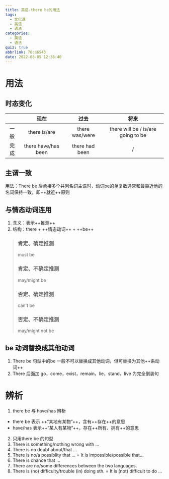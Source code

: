 ```yaml
---
title: 英语-there be的用法
tags:
  - 文化课
  - 英语
  - 语法
categories:
  - 英语
  - 语法
quiz: true
abbrlink: 76ca6543
date: 2022-08-05 12:38:40
---
```

# 用法
## 时态变化
||现在|过去|将来|
|:-:|:-:|:-:|:-:|
|一般|there is/are|there was/were|there will be / is/are going to be|
|完成|there have/has been|there had been|/|
## 主谓一致
用法：There be 后承接多个并列名词主语时，动词be的单复数通常和最靠近他的名词保持一致，即++就近++原则
## 与情态动词连用
1. 含义：表示++推测++
2. 结构：there + ++情态动词++ + ++be++
> ### 肯定、确定推测
> must be
> ### 肯定、不确定推测
> may/might be
> ### 否定、确定推测
> can't be
> ### 否定、不确定推测
> may/might not be
## be 动词替换成其他动词
1. There be 句型中的be 一般不可以替换成其他动词，但可替换为其他++系动词++
2. There 后面加 go，come，exist，remain，lie，stand，live 为完全倒装句
# 辨析
1. there be 与 have/has 辨析
  - there be 表示 ++“某地有某物”++，含有++存在++的意思
  - have/has 表示++“某人有某物”++，存在++所有、拥有++的意思
2. 只用there be 的句型
  1. There is something/nothing wrong with ...
  2. There is no doubt about/that ...
  3. There is no/a possiblity that ... = It is impossible/possible that...
  4. There is chance that ...
  5. There are no/some differences between the two languages.
  6. There is (no) difficulty/trouble (in) doing sth. = It is (not) difficult to do ...